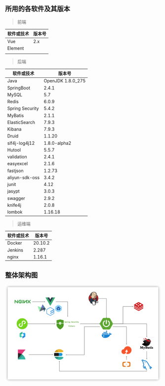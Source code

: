 ## 所用的各软件及其版本

> 前端

| 软件或技术 | 版本号 |
| ---------- | ------ |
| Vue        | 2.x    |
| Element    |        |
|            |        |



> 后端

| 软件或技术      | 版本号            |
| --------------- | ----------------- |
| Java            | OpenJDK 1.8.0_275 |
| SpringBoot      | 2.4.1             |
| MySQL           | 5.7               |
| Redis           | 6.0.9             |
| Spring Security | 5.4.2             |
| MyBatis         | 2.1.1             |
| ElasticSearch   | 7.9.3             |
| Kibana          | 7.9.3             |
| Druid           | 1.1.20            |
| slf4j-log4j12   | 1.8.0-alpha2      |
| Hutool          | 5.5.7             |
| validation      | 2.4.1             |
| easyexcel       | 2.1.6             |
| fastjson        | 1.2.73            |
| aliyun-sdk-oss  | 3.4.2             |
| junit           | 4.12              |
| jasypt          | 3.0.3             |
| swagger         | 2.9.2             |
| knife4j         | 2.0.8             |
| lombok          | 1.16.18           |



> 运维端

| 软件或技术 | 版本号  |
| ---------- | ------- |
| Docker     | 20.10.2 |
| Jenkins    | 2.287   |
| nginx      | 1.16.1  |





## 整体架构图

![](./image/framework.png)